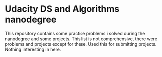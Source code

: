 # Udacity DS and Algorithms nanodegree

This repository contains some practice problems i solved during the nanodegree and some projects. This list is not comprehensive, there were problems and projects except for these. Used this for submitting projects. Nothing interesting in here.

